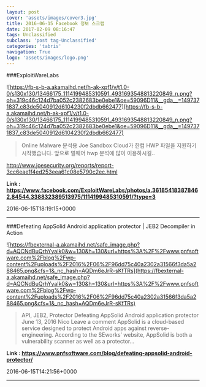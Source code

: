 ```yaml
---
layout: post
cover: 'assets/images/cover3.jpg'
title: 2016-06-15 Facebook 정보 스크랩
date: 2017-02-09 08:16:47
tags: Unclassified
subclass: 'post tag-Unclassified'
categories: 'tabris'
navigation: True
logo: 'assets/images/logo.png'
---
```


###ExploitWareLabs

![https://fb-s-b-a.akamaihd.net/h-ak-xpf1/v/t1.0-0/s130x130/13466175_1114199485310591_4931693548813220849_n.png?oh=319c46c124d7ba052c2382683be0ebe1&oe=59096D11&__gda__=1497371837_c83de5040912d6104230f2dbdb662477](https://fb-s-b-a.akamaihd.net/h-ak-xpf1/v/t1.0-0/s130x130/13466175_1114199485310591_4931693548813220849_n.png?oh=319c46c124d7ba052c2382683be0ebe1&oe=59096D11&__gda__=1497371837_c83de5040912d6104230f2dbdb662477)

>Online Malware 분석용 Joe Sandbox Cloud가 한컴 HWP 파일을 지원하기 시작했습니다.
앞으로 멀웨어 hwp 분석에 많이 이용하시길..

http://www.joesecurity.org/reports/report-3cc6eae1f4ed253eea61c08e5790c2ec.html

**Link : <https://www.facebook.com/ExploitWareLabs/photos/a.361854183878462.84544.338832389513975/1114199485310591/?type=3>**

2016-06-15T18:19:15+0000

---

###Defeating AppSolid Android application protector | JEB2 Decompiler in Action

![https://fbexternal-a.akamaihd.net/safe_image.php?d=AQCNdBuQrhYyaIk0&w=130&h=130&url=https%3A%2F%2Fwww.pnfsoftware.com%2Fblog%2Fwp-content%2Fuploads%2F2016%2F06%2F96dd75c40a2302a31566f3da5a288465.png&cfs=1&_nc_hash=AQDm6eJrR-sKfTRs](https://fbexternal-a.akamaihd.net/safe_image.php?d=AQCNdBuQrhYyaIk0&w=130&h=130&url=https%3A%2F%2Fwww.pnfsoftware.com%2Fblog%2Fwp-content%2Fuploads%2F2016%2F06%2F96dd75c40a2302a31566f3da5a288465.png&cfs=1&_nc_hash=AQDm6eJrR-sKfTRs)

>API, JEB2, Protector Defeating AppSolid Android application protector June 13, 2016 Nico Leave a comment AppSolid is a cloud-based service designed to protect Android apps against reverse-engineering. According to the SEworks’ website, AppSolid is both a vulnerability scanner as well as a protector…

**Link : <https://www.pnfsoftware.com/blog/defeating-appsolid-android-protector/>**

2016-06-15T14:21:56+0000

---

